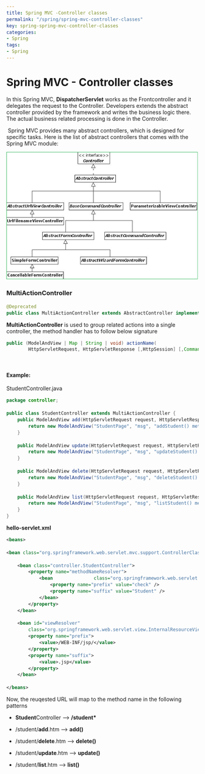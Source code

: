 ```yaml
---
title: Spring MVC -Controller classes
permalink: "/spring/spring-mvc-controller-classes"
key: spring-spring-mvc-controller-classes
categories:
- Spring
tags:
- Spring
---
```


Spring MVC - Controller classes
=================================

In this Spring MVC, **DispatcherServlet** works as the Frontcontroller and it
delegates the request to the Controller. Developers extends the abstract
controller provided by the framework and writes the business logic there. The
actual business related processing is done in the Controller.

 Spring MVC provides many abstract controllers, which is designed for specific
tasks. Here is the list of abstract controllers that comes with the Spring MVC
module:

![E:\\Users\\kaveti_s.ITLINFOSYS\\Pictures\\12.png](media/1014d8a99f20e7008921c44aec3fde2f.png)

### MultiActionController
```java
@Deprecated
public class MultiActionController extends AbstractController implements LastModified
```


**MultiActionController** is used to group related actions into a single
controller, the method handler has to follow below signature
```java
public (ModelAndView | Map | String | void) actionName(
		HttpServletRequest, HttpServletResponse [,HttpSession] [,CommandObject]);
```

<br>


#### Example: 
StudentController.java
```java
package controller;

public class StudentController extends MultiActionController {
	public ModelAndView add(HttpServletRequest request, HttpServletResponse response) throws Exception {
		return new ModelAndView("StudentPage", "msg", "addStudent() method");
	}

	public ModelAndView update(HttpServletRequest request, HttpServletResponse response) throws Exception {
		return new ModelAndView("StudentPage", "msg", "updateStudent() method");
	}

	public ModelAndView delete(HttpServletRequest request, HttpServletResponse response) throws Exception {
		return new ModelAndView("StudentPage", "msg", "deleteStudent() method");
	}

	public ModelAndView list(HttpServletRequest request, HttpServletResponse response) throws Exception {
		return new ModelAndView("StudentPage", "msg", "listStudent() method");
	}
}
```



**hello-servlet.xml**
```xml
<beans>

<bean class="org.springframework.web.servlet.mvc.support.ControllerClassNameHandlerMapping"/>

	<bean class="controller.StudentController">
		<property name="methodNameResolver">
			<bean				class="org.springframework.web.servlet.mvc.multiaction.InternalPathMethodNameResolver">
				<property name="prefix" value="check" />
				<property name="suffix" value="Student" />
			</bean>
		</property>
	</bean>

	<bean id="viewResolver"
		class="org.springframework.web.servlet.view.InternalResourceViewResolver">
		<property name="prefix">
			<value>/WEB-INF/jsp/</value>
		</property>
		<property name="suffix">
			<value>.jsp</value>
		</property>
	</bean>

</beans>
```

Now, the reuqested URL will map to the method name in the following patterns

-   **Student**Controller –> **/student\***

-   /student/**add**.htm –> **add()**

-   /student/**delete**.htm –> **delete()**

-   /student/**update**.htm –> **update()**

-   /student/**list**.htm –> **list()**
